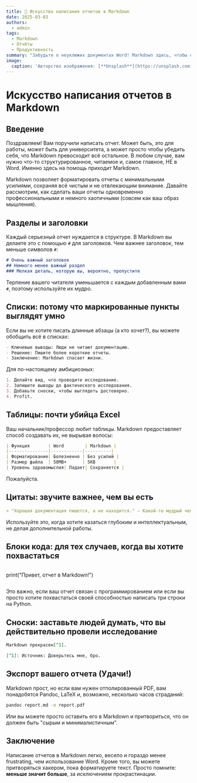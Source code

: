 ```yaml
---
title: 📜 Искусство написания отчетов в Markdown
date: 2025-03-03
authors:
  - admin
tags:
  - Markdown
  - Отчёты
  - Продуктивность
summary: "Забудьте о неуклюжих документах Word! Markdown здесь, чтобы сделать ваши отчеты профессиональными (или, по крайней мере, разборчивыми) без страданий."
image:
  caption: 'Авторство изображения: [**Unsplash**](https://unsplash.com)'
---
```


# Искусство написания отчетов в Markdown

## Введение

Поздравляем! Вам поручили написать отчет. Может быть, это для работы, может быть для университета, а может просто чтобы убедить себя, что Markdown превосходит всё остальное. В любом случае, вам нужно что-то структурированное, читаемое и, самое главное, НЕ в Word. Именно здесь на помощь приходит Markdown.

Markdown позволяет форматировать отчеты с минимальными усилиями, сохраняя всё чистым и не отвлекающим внимание. Давайте рассмотрим, как сделать ваши отчеты одновременно профессиональными и немного хаотичными (совсем как ваш образ мышления).

## Разделы и заголовки

Каждый серьезный отчет нуждается в структуре. В Markdown вы делаете это с помощью `#` для заголовков. Чем важнее заголовок, тем меньше символов `#`:

```markdown
# Очень важный заголовок
## Немного менее важный раздел
### Мелкая деталь, которую вы, вероятно, пропустите
```

Терпение вашего читателя уменьшается с каждым добавленным вами `#`, поэтому используйте их мудро.

## Списки: потому что маркированные пункты выглядят умно

Если вы не хотите писать длинные абзацы (а кто хочет?), вы можете обобщить всё в списках:

```markdown
- Ключевые выводы: Люди не читают документацию.
- Решение: Пишите более короткие отчеты.
- Заключение: Markdown спасает жизни.
```

Для по-настоящему амбициозных:

```markdown
1. Делайте вид, что проводите исследование.
2. Запишите выводы до фактического исследования.
3. Добавьте сноски, чтобы выглядеть достоверно.
4. Profit.
```

## Таблицы: почти убийца Excel

Ваш начальник/профессор любит таблицы. Markdown предоставляет способ создавать их, не вырывая волосы:

```markdown
| Функция       | Word        | Markdown |
|---------------|------------|----------|
| Форматирование| Болезненно | Без усилий |
| Размер файла  | 50MB+      | 5KB       |
| Уровень здравомыслия| Падает| Сохраняется |
```

Пожалуйста.

## Цитаты: звучите важнее, чем вы есть

```markdown
> "Хорошая документация пишется, а не находится." — Какой-то мудрый человек
```

Используйте это, когда хотите казаться глубоким и интеллектуальным, не делая дополнительной работы.

## Блоки кода: для тех случаев, когда вы хотите похвастаться

```markdown
```
print("Привет, отчет в Markdown!")
```
```

Это важно, если ваш отчет связан с программированием или если вы просто хотите похвастаться своей способностью написать три строки на Python.

## Сноски: заставьте людей думать, что вы действительно провели исследование

```markdown
Markdown прекрасен[^1].

[^1]: Источник: Доверьтесь мне, бро.
```

## Экспорт вашего отчета (Удачи!)

Markdown прост, но если вам нужен отполированный PDF, вам понадобятся Pandoc, LaTeX и, возможно, несколько часов страданий:

```sh
pandoc report.md -o report.pdf
```

Или вы можете просто оставить его в Markdown и притвориться, что он должен быть "сырым и минималистичным".

## Заключение

Написание отчетов в Markdown легко, весело и гораздо менее frustrating, чем использование Word. Кроме того, вы можете притворяться хакером, пока форматируете текст. Просто помните: **меньше значит больше**, за исключением прокрастинации.
